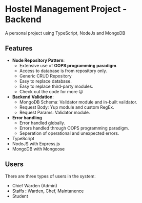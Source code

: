 # Hostel Management Project - Backend

A personal project using TypeScript, NodeJs and MongoDB

## Features

- **Node Repository Pattern**:
  - Extensive use of **OOPS programming paradigm**.
  - Access to database is from repository only.
  - Generic CRUD Repository
  - Easy to replace database.
  - Easy to replace third-party modules.
  - Check out the code for more 😉
- **Backend Validation**:
  - MongoDB Schema: Validator module and in-built validator.
  - Request Body: Yup module and custom RegEx.
  - Request Params: Validator module.
- **Error handling**
  - Error handled globally.
  - Errors handled through OOPS programming paradigm.
  - Seperation of operational and unexpected errors.
- TypeScript
- NodeJS with Express.js
- MongoDB with Mongoose


## Users

There are three types of users in the system: 
- Chief Warden (Admin)
- Staffs : Warden, Chef, Maintanence
- Student
